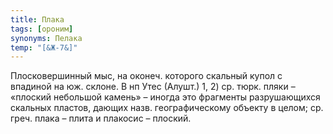 ```yaml
---
title: Плака
tags: [ороним]
synonyms: Пелака
temp: "[&Ж-7&]"
---
```


Плосковершинный мыс, на оконеч. которого скальный купол с впадиной на юж.
склоне. В нп Утес (Алушт.) 1, 2) ср. тюрк. пляки – «плоский небольшой камень» –
иногда это фрагменты разрушающихся скальных пластов, дающих назв.
географическому объекту в целом; ср. греч. плака – плита и плакосис – плоский.
